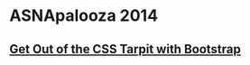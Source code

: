 # ASNApalooza 2014

## [Get Out of the CSS Tarpit with Bootstrap](https://asnapalooza.github.io/Lab2014.BootstrapApp/)
